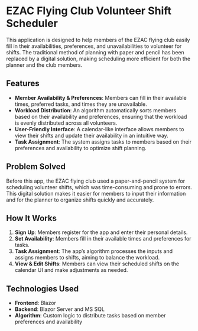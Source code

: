 # EZAC Flying Club Volunteer Shift Scheduler

This application is designed to help members of the EZAC flying club easily fill in their availabilities, preferences, and unavailabilities to volunteer for shifts. The traditional method of planning with paper and pencil has been replaced by a digital solution, making scheduling more efficient for both the planner and the club members.

## Features

- **Member Availability & Preferences**: Members can fill in their available times, preferred tasks, and times they are unavailable.
- **Workload Distribution**: An algorithm automatically sorts members based on their availability and preferences, ensuring that the workload is evenly distributed across all volunteers.
- **User-Friendly Interface**: A calendar-like interface allows members to view their shifts and update their availability in an intuitive way.
- **Task Assignment**: The system assigns tasks to members based on their preferences and availability to optimize shift planning.

## Problem Solved

Before this app, the EZAC flying club used a paper-and-pencil system for scheduling volunteer shifts, which was time-consuming and prone to errors. This digital solution makes it easier for members to input their information and for the planner to organize shifts quickly and accurately.

## How It Works

1. **Sign Up**: Members register for the app and enter their personal details.
2. **Set Availability**: Members fill in their available times and preferences for tasks.
3. **Task Assignment**: The app’s algorithm processes the inputs and assigns members to shifts, aiming to balance the workload.
4. **View & Edit Shifts**: Members can view their scheduled shifts on the calendar UI and make adjustments as needed.

## Technologies Used

- **Frontend**: Blazor
- **Backend**: Blazor Server and MS SQL
- **Algorithm**: Custom logic to distribute tasks based on member preferences and availability
